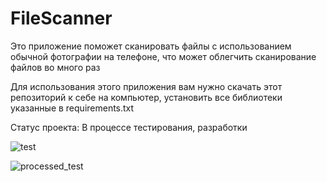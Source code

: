 # FileScanner
Это приложение поможет сканировать файлы с использованием обычной фотографии на телефоне, что может облегчить сканирование файлов во много раз

Для использования этого приложения вам нужно скачать этот репозиторий к себе на компьютер, установить все библиотеки указанные в requirements.txt


Статус проекта: В процессе тестирования, разработки


![test](https://github.com/Oreon456/FileScanner/assets/98029858/31a72ac6-1a28-45ba-965a-a218f2d9b583)

![processed_test](https://github.com/Oreon456/FileScanner/assets/98029858/9754be73-3bf4-49bb-b336-cfa17581ded4)

